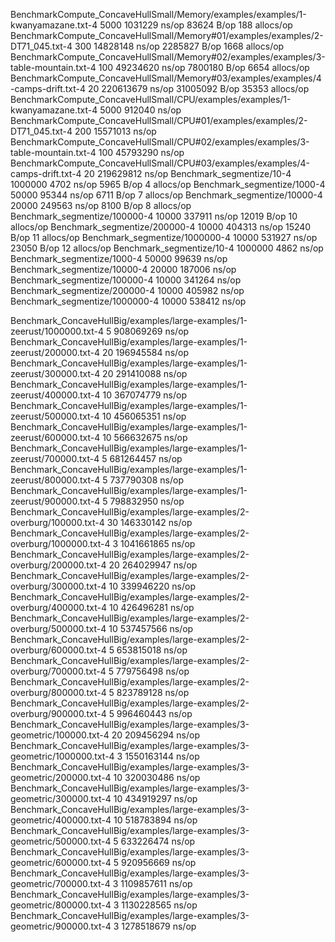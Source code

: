 BenchmarkCompute_ConcaveHullSmall/Memory/examples/examples/1-kwanyamazane.txt-4         	    5000	   1031229 ns/op	   83624 B/op	     188 allocs/op
BenchmarkCompute_ConcaveHullSmall/Memory#01/examples/examples/2-DT71_045.txt-4          	     300	  14828148 ns/op	 2285827 B/op	    1668 allocs/op
BenchmarkCompute_ConcaveHullSmall/Memory#02/examples/examples/3-table-mountain.txt-4    	     100	  49234620 ns/op	 7800180 B/op	    6654 allocs/op
BenchmarkCompute_ConcaveHullSmall/Memory#03/examples/examples/4-camps-drift.txt-4       	      20	 220613679 ns/op	31005092 B/op	   35353 allocs/op
BenchmarkCompute_ConcaveHullSmall/CPU/examples/examples/1-kwanyamazane.txt-4         	    5000	    912040 ns/op
BenchmarkCompute_ConcaveHullSmall/CPU#01/examples/examples/2-DT71_045.txt-4          	     200	  15571013 ns/op
BenchmarkCompute_ConcaveHullSmall/CPU#02/examples/examples/3-table-mountain.txt-4    	     100	  45793290 ns/op
BenchmarkCompute_ConcaveHullSmall/CPU#03/examples/examples/4-camps-drift.txt-4       	      20	 219629812 ns/op
Benchmark_segmentize/10-4         	 1000000	      4702 ns/op	    5965 B/op	       4 allocs/op
Benchmark_segmentize/1000-4       	   50000	     95344 ns/op	    6711 B/op	       7 allocs/op
Benchmark_segmentize/10000-4      	   20000	    249563 ns/op	    8100 B/op	       8 allocs/op
Benchmark_segmentize/100000-4     	   10000	    337911 ns/op	   12019 B/op	      10 allocs/op
Benchmark_segmentize/200000-4     	   10000	    404313 ns/op	   15240 B/op	      11 allocs/op
Benchmark_segmentize/1000000-4    	   10000	    531927 ns/op	   23050 B/op	      12 allocs/op
Benchmark_segmentize/10-4         	 1000000	      4862 ns/op
Benchmark_segmentize/1000-4       	   50000	     99639 ns/op
Benchmark_segmentize/10000-4      	   20000	    187006 ns/op
Benchmark_segmentize/100000-4     	   10000	    341264 ns/op
Benchmark_segmentize/200000-4     	   10000	    405982 ns/op
Benchmark_segmentize/1000000-4    	   10000	    538412 ns/op




Benchmark_ConcaveHullBig/examples/large-examples/1-zeerust/1000000.txt-4         	       5	 908069269 ns/op
Benchmark_ConcaveHullBig/examples/large-examples/1-zeerust/200000.txt-4          	      20	 196945584 ns/op
Benchmark_ConcaveHullBig/examples/large-examples/1-zeerust/300000.txt-4          	      20	 291410088 ns/op
Benchmark_ConcaveHullBig/examples/large-examples/1-zeerust/400000.txt-4          	      10	 367074779 ns/op
Benchmark_ConcaveHullBig/examples/large-examples/1-zeerust/500000.txt-4          	      10	 456065351 ns/op
Benchmark_ConcaveHullBig/examples/large-examples/1-zeerust/600000.txt-4          	      10	 566632675 ns/op
Benchmark_ConcaveHullBig/examples/large-examples/1-zeerust/700000.txt-4          	       5	 681264457 ns/op
Benchmark_ConcaveHullBig/examples/large-examples/1-zeerust/800000.txt-4          	       5	 737790308 ns/op
Benchmark_ConcaveHullBig/examples/large-examples/1-zeerust/900000.txt-4          	       5	 798832950 ns/op
Benchmark_ConcaveHullBig/examples/large-examples/2-overburg/100000.txt-4         	      30	 146330142 ns/op
Benchmark_ConcaveHullBig/examples/large-examples/2-overburg/1000000.txt-4        	       3	1041661865 ns/op
Benchmark_ConcaveHullBig/examples/large-examples/2-overburg/200000.txt-4         	      20	 264029947 ns/op
Benchmark_ConcaveHullBig/examples/large-examples/2-overburg/300000.txt-4         	      10	 339946220 ns/op
Benchmark_ConcaveHullBig/examples/large-examples/2-overburg/400000.txt-4         	      10	 426496281 ns/op
Benchmark_ConcaveHullBig/examples/large-examples/2-overburg/500000.txt-4         	      10	 537457566 ns/op
Benchmark_ConcaveHullBig/examples/large-examples/2-overburg/600000.txt-4         	       5	 653815018 ns/op
Benchmark_ConcaveHullBig/examples/large-examples/2-overburg/700000.txt-4         	       5	 779756498 ns/op
Benchmark_ConcaveHullBig/examples/large-examples/2-overburg/800000.txt-4         	       5	 823789128 ns/op
Benchmark_ConcaveHullBig/examples/large-examples/2-overburg/900000.txt-4         	       5	 996460443 ns/op
Benchmark_ConcaveHullBig/examples/large-examples/3-geometric/100000.txt-4        	      20	 209456294 ns/op
Benchmark_ConcaveHullBig/examples/large-examples/3-geometric/1000000.txt-4       	       3	1550163144 ns/op
Benchmark_ConcaveHullBig/examples/large-examples/3-geometric/200000.txt-4        	      10	 320030486 ns/op
Benchmark_ConcaveHullBig/examples/large-examples/3-geometric/300000.txt-4        	      10	 434919297 ns/op
Benchmark_ConcaveHullBig/examples/large-examples/3-geometric/400000.txt-4        	      10	 518783894 ns/op
Benchmark_ConcaveHullBig/examples/large-examples/3-geometric/500000.txt-4        	       5	 633226474 ns/op
Benchmark_ConcaveHullBig/examples/large-examples/3-geometric/600000.txt-4        	       5	 920956669 ns/op
Benchmark_ConcaveHullBig/examples/large-examples/3-geometric/700000.txt-4        	       3	1109857611 ns/op
Benchmark_ConcaveHullBig/examples/large-examples/3-geometric/800000.txt-4        	       3	1130228565 ns/op
Benchmark_ConcaveHullBig/examples/large-examples/3-geometric/900000.txt-4        	       3	1278518679 ns/op
